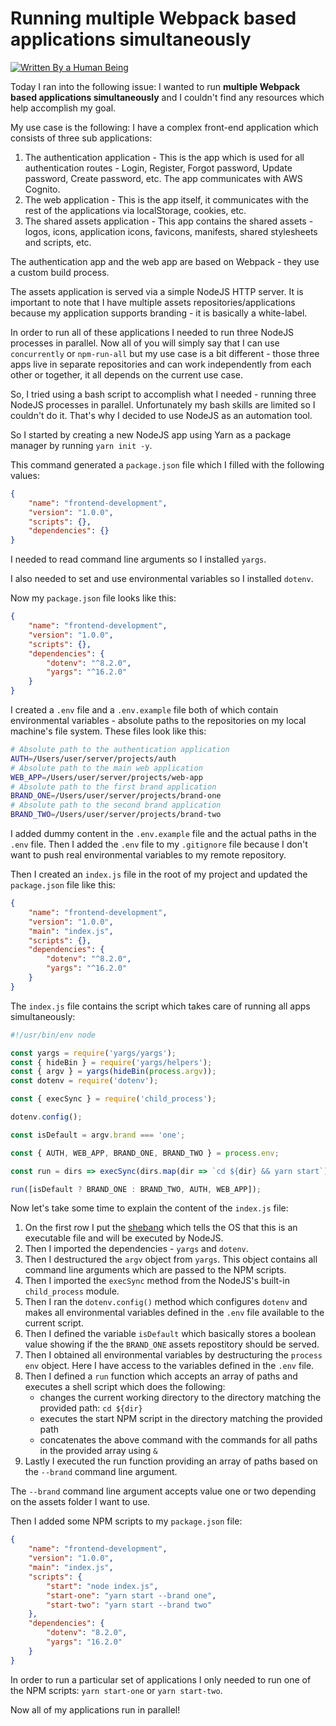 # Running multiple Webpack based applications simultaneously

[![Written By a Human Being](https://img.shields.io/endpoint?url=https://raw.githubusercontent.com/scriptex/written-by-a-human-being/main/badge.json)](https://github.com/scriptex/written-by-a-human-being)

Today I ran into the following issue: I wanted to run **multiple Webpack based applications simultaneously** and I couldn't find any resources which help accomplish my goal.

My use case is the following: I have a complex front-end application which consists of three sub applications:

1. The authentication application - This is the app which is used for all authentication routes - Login, Register, Forgot password, Update password, Create password, etc. The app communicates with AWS Cognito.
2. The web application - This is the app itself, it communicates with the rest of the applications via localStorage, cookies, etc.
3. The shared assets application - This app contains the shared assets - logos, icons, application icons, favicons, manifests, shared stylesheets and scripts, etc.

The authentication app and the web app are based on Webpack - they use a custom build process.

The assets application is served via a simple NodeJS HTTP server. It is important to note that I have multiple assets repositories/applications because my application supports branding - it is basically a white-label.

In order to run all of these applications I needed to run three NodeJS processes in parallel. Now all of you will simply say that I can use `concurrently` or `npm-run-all` but my use case is a bit different - those three apps live in separate repositories and can work independently from each other or together, it all depends on the current use case.

So, I tried using a bash script to accomplish what I needed - running three NodeJS processes in parallel. Unfortunately my bash skills are limited so I couldn't do it. That's why I decided to use NodeJS as an automation tool.

So I started by creating a new NodeJS app using Yarn as a package manager by running `yarn init -y`.

This command generated a `package.json` file which I filled with the following values:

```json
{
	"name": "frontend-development",
	"version": "1.0.0",
	"scripts": {},
	"dependencies": {}
}
```

I needed to read command line arguments so I installed `yargs`.

I also needed to set and use environmental variables so I installed `dotenv`.

Now my `package.json` file looks like this:

```json
{
	"name": "frontend-development",
	"version": "1.0.0",
	"scripts": {},
	"dependencies": {
		"dotenv": "^8.2.0",
		"yargs": "^16.2.0"
	}
}
```

I created a `.env` file and a `.env.example` file both of which contain environmental variables - absolute paths to the repositories on my local machine's file system. These files look like this:

```sh
# Absolute path to the authentication application
AUTH=/Users/user/server/projects/auth
# Absolute path to the main web application
WEB_APP=/Users/user/server/projects/web-app
# Absolute path to the first brand application
BRAND_ONE=/Users/user/server/projects/brand-one
# Absolute path to the second brand application
BRAND_TWO=/Users/user/server/projects/brand-two
```

I added dummy content in the `.env.example` file and the actual paths in the `.env` file. Then I added the `.env` file to my `.gitignore` file because I don't want to push real environmental variables to my remote repository.

Then I created an `index.js` file in the root of my project and updated the `package.json` file like this:

```json
{
	"name": "frontend-development",
	"version": "1.0.0",
	"main": "index.js",
	"scripts": {},
	"dependencies": {
		"dotenv": "^8.2.0",
		"yargs": "^16.2.0"
	}
}
```

The `index.js` file contains the script which takes care of running all apps simultaneously:

```js
#!/usr/bin/env node

const yargs = require('yargs/yargs');
const { hideBin } = require('yargs/helpers');
const { argv } = yargs(hideBin(process.argv));
const dotenv = require('dotenv');

const { execSync } = require('child_process');

dotenv.config();

const isDefault = argv.brand === 'one';

const { AUTH, WEB_APP, BRAND_ONE, BRAND_TWO } = process.env;

const run = dirs => execSync(dirs.map(dir => `cd ${dir} && yarn start`).join('&'));

run([isDefault ? BRAND_ONE : BRAND_TWO, AUTH, WEB_APP]);
```

Now let's take some time to explain the content of the `index.js` file:

1. On the first row I put the [shebang](<https://en.wikipedia.org/wiki/Shebang_(Unix)>) which tells the OS that this is an executable file and will be executed by NodeJS.
2. Then I imported the dependencies - `yargs` and `dotenv`.
3. Then I destructured the `argv` object from `yargs`. This object contains all command line arguments which are passed to the NPM scripts.
4. Then I imported the `execSync` method from the NodeJS's built-in `child_process` module.
5. Then I ran the `dotenv.config()` method which configures `dotenv` and makes all environmental variables defined in the `.env` file available to the current script.
6. Then I defined the variable `isDefault` which basically stores a boolean value showing if the the `BRAND_ONE` assets repostitory should be served.
7. Then I obtained all environmental variables by destructuring the `process env` object. Here I have access to the variables defined in the `.env` file.
8. Then I defined a `run` function which accepts an array of paths and executes a shell script which does the following:
    - changes the current working directory to the directory matching the provided path: `cd ${dir}`
    - executes the start NPM script in the directory matching the provided path
    - concatenates the above command with the commands for all paths in the provided array using `&`
9. Lastly I executed the run function providing an array of paths based on the `--brand` command line argument.

The `--brand` command line argument accepts value one or two depending on the assets folder I want to use.

Then I added some NPM scripts to my `package.json` file:

```json
{
	"name": "frontend-development",
	"version": "1.0.0",
	"main": "index.js",
	"scripts": {
		"start": "node index.js",
		"start-one": "yarn start --brand one",
		"start-two": "yarn start --brand two"
	},
	"dependencies": {
		"dotenv": "8.2.0",
		"yargs": "16.2.0"
	}
}
```

In order to run a particular set of applications I only needed to run one of the NPM scripts: `yarn start-one` or `yarn start-two`.

Now all of my applications run in parallel!
